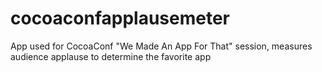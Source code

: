 cocoaconfapplausemeter
======================

App used for CocoaConf "We Made An App For That" session, measures audience applause to determine the favorite app
